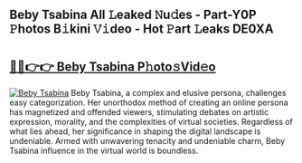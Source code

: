 ## Beby Tsabina All 𝙻eaked 𝙽u𝚍es - Part-Y0P 𝙿hotos B𝚒kini 𝚅𝚒deo - Hot 𝙿art 𝙻eaks DE0XA

# <h2><a href="http://ld2tq1v.urlbe.top/?page=Beby+Tsabina">🔗🔗👉👉 Beby Tsabina P𝚑oto𝚜Vid𝚎o</a></h2>

[![Beby Tsabina](https://i.imgur.com/eBuTRDB.gif)](http://ld2tq1v.urlbe.top/?page=Beby+Tsabina)
Beby Tsabina, a complex and elusive persona, challenges easy categorization. Her unorthodox method of creating an online persona has magnetized and offended viewers, stimulating debates on artistic expression, morality, and the complexities of virtual societies. Regardless of what lies ahead, her significance in shaping the digital landscape is undeniable. Armed with unwavering tenacity and undeniable charm, Beby Tsabina influence in the virtual world is boundless.
